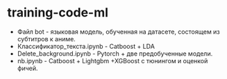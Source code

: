 # training-code-ml
* Файл bot - языковая модель, обученная на датасете, состоящем из субтитров к аниме.
 * Классификатор_текста.ipynb - Catboost + LDA
 * Delete_background.ipynb - Pytorch + две предобученные модели.
 * nb.ipynb - Catboost + Lightgbm +XGBoost с тюнингом и оценкой фичей.
